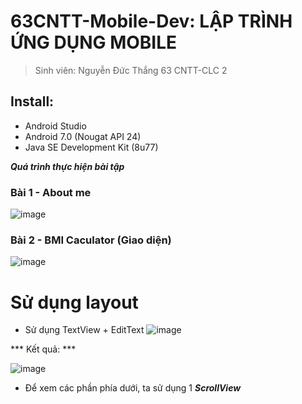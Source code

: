 # 63CNTT-Mobile-Dev: LẬP TRÌNH ỨNG DỤNG MOBILE
> Sinh viên: Nguyễn Đức Thắng 63 CNTT-CLC 2
 ## Install:
 - Android Studio
 - Android 7.0 (Nougat API 24)
 - Java SE Development Kit (8u77)

 ***Quá trình thực hiện bài tập***
 ### Bài 1 - About me
 ![image](https://cdn.discordapp.com/attachments/1023849047045447700/1153970561614094386/image.png)
 ### Bài 2 - BMI Caculator (Giao diện)
 ![image](https://cdn.discordapp.com/attachments/1023849047045447700/1154037864972177498/image.png)

  # Sử dụng layout
  - Sử dụng TextView + EditText
  ![image](https://media.discordapp.net/attachments/1023849047045447700/1154044897104494642/image.png?width=820&height=567)

  *** Kết quả: ***
  
  ![image](https://cdn.discordapp.com/attachments/1023849047045447700/1154045288487592037/image.png)

  - Để xem các phần phía dưới, ta sử dụng 1 ***ScrollView***
